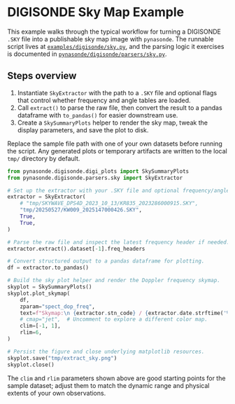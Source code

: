 # DIGISONDE Sky Map Example

This example walks through the typical workflow for turning a DIGISONDE
`.SKY` file into a publishable sky map image with `pynasonde`. The runnable
script lives at [`examples/digisonde/sky.py`](../../../examples/digisonde/sky.py),
and the parsing logic it exercises is documented in
[`pynasonde/digisonde/parsers/sky.py`](../../../pynasonde/digisonde/parsers/sky.py).

## Steps overview

1. Instantiate `SkyExtractor` with the path to a `.SKY` file and optional flags
   that control whether frequency and angle tables are loaded.
2. Call `extract()` to parse the raw file, then convert the result to a pandas
   dataframe with `to_pandas()` for easier downstream use.
3. Create a `SkySummaryPlots` helper to render the sky map, tweak the display
   parameters, and save the plot to disk.

Replace the sample file path with one of your own datasets before running the
script. Any generated plots or temporary artifacts are written to the local
`tmp/` directory by default.

```python
from pynasonde.digisonde.digi_plots import SkySummaryPlots
from pynasonde.digisonde.parsers.sky import SkyExtractor

# Set up the extractor with your .SKY file and optional frequency/angle tables.
extractor = SkyExtractor(
    # "tmp/SKYWAVE_DPS4D_2023_10_13/KR835_2023286000915.SKY",
    "tmp/20250527/KW009_2025147000426.SKY",
    True,
    True,
)

# Parse the raw file and inspect the latest frequency header if needed.
extractor.extract().dataset[-1].freq_headers

# Convert structured output to a pandas dataframe for plotting.
df = extractor.to_pandas()

# Build the sky plot helper and render the Doppler frequency skymap.
skyplot = SkySummaryPlots()
skyplot.plot_skymap(
    df,
    zparam="spect_dop_freq",
    text=f"Skymap:\n {extractor.stn_code} / {extractor.date.strftime('%H:%M:%S UT, %d %b %Y')}",
    # cmap="jet",  # Uncomment to explore a different color map.
    clim=[-1, 1],
    rlim=6,
)

# Persist the figure and close underlying matplotlib resources.
skyplot.save("tmp/extract_sky.png")
skyplot.close()
```

The `clim` and `rlim` parameters shown above are good starting points for the
sample dataset; adjust them to match the dynamic range and physical extents of
your own observations.

